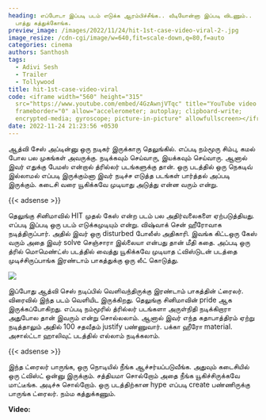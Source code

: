 ```yaml
---
heading: எப்போடா இப்படி படம் எடுக்க ஆரம்பிச்சீங்க.. வீடியோன்னா இப்படி விடணும்..
  பாத்து கத்துக்கோங்க.
preview_image: /images/2022/11/24/hit-1st-case-video-viral-2-.jpg
image_resize: /cdn-cgi/image/w=640,fit=scale-down,q=80,f=auto
categories: cinema
authors: Santhosh
tags:
  - Adivi Sesh
  - Trailer
  - Tollywood
title: hit-1st-case-video-viral
code: <iframe width="560" height="315"
  src="https://www.youtube.com/embed/4GzAwnjVTqc" title="YouTube video player"
  frameborder="0" allow="accelerometer; autoplay; clipboard-write;
  encrypted-media; gyroscope; picture-in-picture" allowfullscreen></iframe>
date: 2022-11-24 21:23:56 +0530
---
```

ஆத்வி சேஸ் அப்டின்னு ஒரு நடிகர் இருக்காரு தெலுங்கில். எப்படி நம்மூரு சிம்பு, கமல் போல பல முகங்கள் அவருக்கு. நடிக்கவும் செய்வாரு, இயக்கவும் செய்வாரு. ஆனால் இவர் எதுக்கு பேமஸ் என்றால் த்ரில்லர் படங்களுக்கு தான். ஒரு படத்தில் ஒரு நெகடிவ் இல்லாமல் எப்படி இருக்கும்னா இவர் நடிச்ச எடுத்த படங்கள் பார்த்தல் அப்படி இருக்கும். கடைசி வரை யூகிக்கவே முடியாது அடுத்து என்ன வரும் என்று.

{{< adsense >}}

தெலுங்கு சினிமாவில் HIT முதல் கேஸ் என்ற படம் பல அதிர்வலைகளை ஏற்படுத்தியது. எப்படி இப்படி ஒரு படம் எடுக்கமுடியும் என்று. விஷ்வாக் சென் ஹீரோவாக நடித்திருப்பார். அதில் இவர் ஒரு disturbed போலீஸ் அதிகாரி. இவங்க கிட்டஒரு கேஸ் வரும் அதை இவர் solve செஞ்சாரா இல்லையா என்பது தான் மீதி கதை. அப்படி ஒரு த்ரில் மொமெண்ட்ஸ் படத்தில் வைத்து யூகிக்கவே முடியாத ட்விஸ்டுடன் படத்தை முடிச்சிருப்பாங்க இரண்டாம் பாகத்துக்கு ஒரு லீட் கொடுத்து.

![](/images/2022/11/24/hit-1st-case-video-viral-1-.jpg)

இப்போது ஆத்வி செஸ் நடிப்பில் வெளிவந்திருக்கு இரண்டாம் பாகத்தின் ட்ரைலர். விரைவில் இந்த படம் வெளியிட இருக்கிறது. தெலுங்கு சினிமாவின் pride ஆக இருக்கப்போகிறது. எப்படி நம்மூரில் த்ரில்லர் படங்களா அருள்நிதி நடிக்கிறாரா அதுபோல தான் இவரும் என்று சொல்லலாம். ஆனால் இவர் எந்த கதாபாத்திரம் ஏற்று நடித்தாலும் அதில் 100 சதவீதம் justify பண்ணுவார். பக்கா ஹீரோ material. அசால்ட்டா ஹாலிவுட் படத்தில் எல்லாம் நடிக்கலாம்.

{{< adsense >}}

இந்த ட்ரைலர் பாருங்க, ஒரு நொடியில் நீங்க ஆச்சர்யப்படுவீங்க. அதுவும் கடைசியில் ஒரு ட்விஸ்ட் ஒன்னு இருக்கும். சத்தியமா சொல்றோம் அதை நீங்க யூகிச்சிருக்கவே மாட்டீங்க. அடிச்சு சொல்றோம். ஒரு படத்திற்கான hype எப்படி create பண்ணிருக்கு பாருங்க ட்ரைலர். நம்ம கத்துக்கணும். 

**V﻿ideo:**